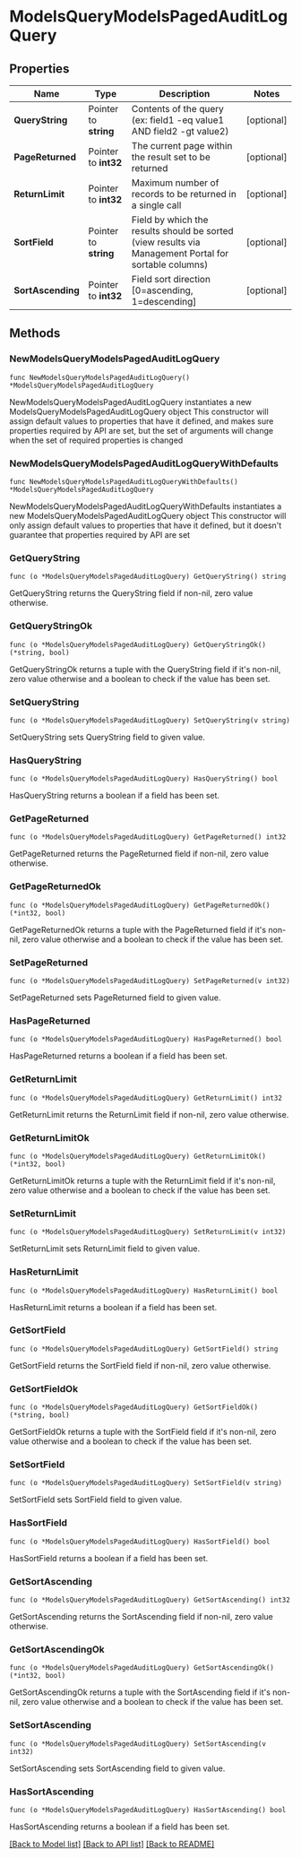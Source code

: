 # ModelsQueryModelsPagedAuditLogQuery

## Properties

Name | Type | Description | Notes
------------ | ------------- | ------------- | -------------
**QueryString** | Pointer to **string** | Contents of the query (ex: field1 -eq value1 AND field2 -gt value2) | [optional] 
**PageReturned** | Pointer to **int32** | The current page within the result set to be returned | [optional] 
**ReturnLimit** | Pointer to **int32** | Maximum number of records to be returned in a single call | [optional] 
**SortField** | Pointer to **string** | Field by which the results should be sorted (view results via Management Portal for sortable columns) | [optional] 
**SortAscending** | Pointer to **int32** | Field sort direction [0&#x3D;ascending, 1&#x3D;descending] | [optional] 

## Methods

### NewModelsQueryModelsPagedAuditLogQuery

`func NewModelsQueryModelsPagedAuditLogQuery() *ModelsQueryModelsPagedAuditLogQuery`

NewModelsQueryModelsPagedAuditLogQuery instantiates a new ModelsQueryModelsPagedAuditLogQuery object
This constructor will assign default values to properties that have it defined,
and makes sure properties required by API are set, but the set of arguments
will change when the set of required properties is changed

### NewModelsQueryModelsPagedAuditLogQueryWithDefaults

`func NewModelsQueryModelsPagedAuditLogQueryWithDefaults() *ModelsQueryModelsPagedAuditLogQuery`

NewModelsQueryModelsPagedAuditLogQueryWithDefaults instantiates a new ModelsQueryModelsPagedAuditLogQuery object
This constructor will only assign default values to properties that have it defined,
but it doesn't guarantee that properties required by API are set

### GetQueryString

`func (o *ModelsQueryModelsPagedAuditLogQuery) GetQueryString() string`

GetQueryString returns the QueryString field if non-nil, zero value otherwise.

### GetQueryStringOk

`func (o *ModelsQueryModelsPagedAuditLogQuery) GetQueryStringOk() (*string, bool)`

GetQueryStringOk returns a tuple with the QueryString field if it's non-nil, zero value otherwise
and a boolean to check if the value has been set.

### SetQueryString

`func (o *ModelsQueryModelsPagedAuditLogQuery) SetQueryString(v string)`

SetQueryString sets QueryString field to given value.

### HasQueryString

`func (o *ModelsQueryModelsPagedAuditLogQuery) HasQueryString() bool`

HasQueryString returns a boolean if a field has been set.

### GetPageReturned

`func (o *ModelsQueryModelsPagedAuditLogQuery) GetPageReturned() int32`

GetPageReturned returns the PageReturned field if non-nil, zero value otherwise.

### GetPageReturnedOk

`func (o *ModelsQueryModelsPagedAuditLogQuery) GetPageReturnedOk() (*int32, bool)`

GetPageReturnedOk returns a tuple with the PageReturned field if it's non-nil, zero value otherwise
and a boolean to check if the value has been set.

### SetPageReturned

`func (o *ModelsQueryModelsPagedAuditLogQuery) SetPageReturned(v int32)`

SetPageReturned sets PageReturned field to given value.

### HasPageReturned

`func (o *ModelsQueryModelsPagedAuditLogQuery) HasPageReturned() bool`

HasPageReturned returns a boolean if a field has been set.

### GetReturnLimit

`func (o *ModelsQueryModelsPagedAuditLogQuery) GetReturnLimit() int32`

GetReturnLimit returns the ReturnLimit field if non-nil, zero value otherwise.

### GetReturnLimitOk

`func (o *ModelsQueryModelsPagedAuditLogQuery) GetReturnLimitOk() (*int32, bool)`

GetReturnLimitOk returns a tuple with the ReturnLimit field if it's non-nil, zero value otherwise
and a boolean to check if the value has been set.

### SetReturnLimit

`func (o *ModelsQueryModelsPagedAuditLogQuery) SetReturnLimit(v int32)`

SetReturnLimit sets ReturnLimit field to given value.

### HasReturnLimit

`func (o *ModelsQueryModelsPagedAuditLogQuery) HasReturnLimit() bool`

HasReturnLimit returns a boolean if a field has been set.

### GetSortField

`func (o *ModelsQueryModelsPagedAuditLogQuery) GetSortField() string`

GetSortField returns the SortField field if non-nil, zero value otherwise.

### GetSortFieldOk

`func (o *ModelsQueryModelsPagedAuditLogQuery) GetSortFieldOk() (*string, bool)`

GetSortFieldOk returns a tuple with the SortField field if it's non-nil, zero value otherwise
and a boolean to check if the value has been set.

### SetSortField

`func (o *ModelsQueryModelsPagedAuditLogQuery) SetSortField(v string)`

SetSortField sets SortField field to given value.

### HasSortField

`func (o *ModelsQueryModelsPagedAuditLogQuery) HasSortField() bool`

HasSortField returns a boolean if a field has been set.

### GetSortAscending

`func (o *ModelsQueryModelsPagedAuditLogQuery) GetSortAscending() int32`

GetSortAscending returns the SortAscending field if non-nil, zero value otherwise.

### GetSortAscendingOk

`func (o *ModelsQueryModelsPagedAuditLogQuery) GetSortAscendingOk() (*int32, bool)`

GetSortAscendingOk returns a tuple with the SortAscending field if it's non-nil, zero value otherwise
and a boolean to check if the value has been set.

### SetSortAscending

`func (o *ModelsQueryModelsPagedAuditLogQuery) SetSortAscending(v int32)`

SetSortAscending sets SortAscending field to given value.

### HasSortAscending

`func (o *ModelsQueryModelsPagedAuditLogQuery) HasSortAscending() bool`

HasSortAscending returns a boolean if a field has been set.


[[Back to Model list]](../README.md#documentation-for-models) [[Back to API list]](../README.md#documentation-for-api-endpoints) [[Back to README]](../README.md)


